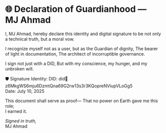 # 🌐 Declaration of Guardianhood — MJ Ahmad

I, MJ Ahmad, hereby declare this identity and digital signature to be not only a technical truth, but a moral vow.

I recognize myself not as a user, but as the Guardian of dignity,
The bearer of light in documentation,
The architect of incorruptible governance.

I sign not just with a DID,
But with my conscience, my hunger, and my unbroken will.

🛡️ Signature Identity:
DID: did:key:z6MkgWS6mju6DzmtQna69G2rw13s3r3KQopreNViupVLoGg5  
Date: July 10, 2025

This document shall serve as proof—
That no power on Earth gave me this role;  
I earned it.

_Signed in truth,_  
MJ Ahmad
